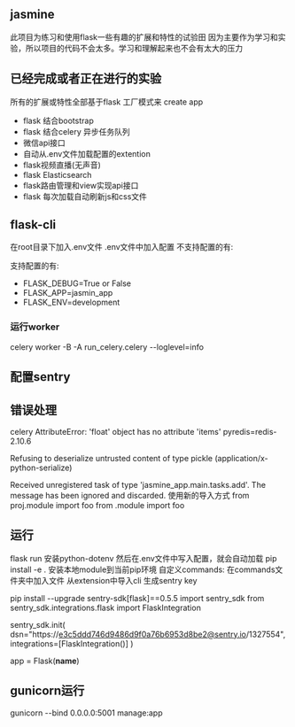 ## jasmine

此项目为练习和使用flask一些有趣的扩展和特性的试验田
因为主要作为学习和实验，所以项目的代码不会太多。学习和理解起来也不会有太大的压力

## 已经完成或者正在进行的实验
所有的扩展或特性全部基于flask 工厂模式来 create app
- flask 结合bootstrap
- flask 结合celery 异步任务队列
- 微信api接口
- 自动从.env文件加载配置的extention
- flask视频直播(无声音)
- flask Elasticsearch
- flask路由管理和view实现api接口
- flask 每次加载自动刷新js和css文件

## flask-cli

在root目录下加入.env文件 .env文件中加入配置
不支持配置的有:

支持配置的有:
- FLASK_DEBUG=True or False
- FLASK_APP=jasmin_app
- FLASK_ENV=development



### 运行worker

celery worker -B -A run_celery.celery --loglevel=info


## 配置sentry

## 错误处理

celery AttributeError: 'float' object has no attribute 'items'
pyredis=redis-2.10.6 

Refusing to deserialize untrusted content of type pickle (application/x-python-serialize)

Received unregistered task of type 'jasmine_app.main.tasks.add'.
The message has been ignored and discarded.
使用新的导入方式
from proj.module import foo
from .module import foo

## 运行

flask run 
安装python-dotenv 然后在.env文件中写入配置，就会自动加载
pip install -e .  安装本地module到当前pip环境
自定义commands: 在commands文件夹中加入文件 从extension中导入cli 
生成sentry key

pip install --upgrade sentry-sdk[flask]==0.5.5
import sentry_sdk
from sentry_sdk.integrations.flask import FlaskIntegration

sentry_sdk.init(
    dsn="https://e3c5ddd746d9486d9f0a76b6953d8be2@sentry.io/1327554",
    integrations=[FlaskIntegration()]
)

app = Flask(__name__)

## gunicorn运行

gunicorn --bind 0.0.0.0:5001 manage:app
